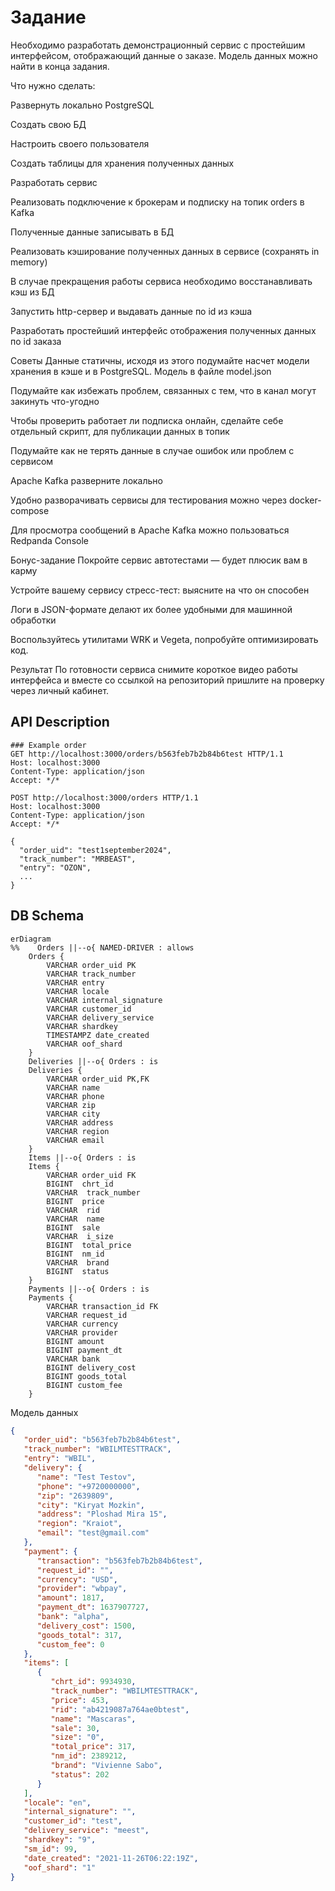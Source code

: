 # Задание
Необходимо разработать демонстрационный сервис с простейшим интерфейсом, отображающий данные о заказе. Модель данных можно найти в конца задания.

Что нужно сделать:

Развернуть локально PostgreSQL

Создать свою БД

Настроить своего пользователя

Создать таблицы для хранения полученных данных

Разработать сервис

Реализовать подключение к брокерам и подписку на топик orders в Kafka

Полученные данные записывать в БД

Реализовать кэширование полученных данных в сервисе (сохранять in memory)

В случае прекращения работы сервиса необходимо восстанавливать кэш из БД

Запустить http-сервер и выдавать данные по id из кэша

Разработать простейший интерфейс отображения полученных данных по id заказа

Советы
Данные статичны, исходя из этого подумайте насчет модели хранения в кэше и в PostgreSQL. Модель в файле model.json

Подумайте как избежать проблем, связанных с тем, что в канал могут закинуть что-угодно

Чтобы проверить работает ли подписка онлайн, сделайте себе отдельный скрипт, для публикации данных в топик

Подумайте как не терять данные в случае ошибок или проблем с сервисом

Apache Kafka разверните локально

Удобно разворачивать сервисы для тестирования можно через docker-compose

Для просмотра сообщений в Apache Kafka можно пользоваться Redpanda Console

Бонус-задание
Покройте сервис автотестами — будет плюсик вам в карму

Устройте вашему сервису стресс-тест: выясните на что он способен

Логи в JSON-формате делают их более удобными для машинной обработки

Воспользуйтесь утилитами WRK и Vegeta, попробуйте оптимизировать код.

Результат
По готовности сервиса снимите короткое видео работы интерфейса и вместе со ссылкой на репозиторий пришлите на проверку через личный кабинет.

## API Description
```http request
### Example order
GET http://localhost:3000/orders/b563feb7b2b84b6test HTTP/1.1
Host: localhost:3000
Content-Type: application/json
Accept: */*
```

```http request
POST http://localhost:3000/orders HTTP/1.1
Host: localhost:3000
Content-Type: application/json
Accept: */*

{
  "order_uid": "test1september2024",
  "track_number": "MRBEAST",
  "entry": "OZON",
  ...
}
```

## DB Schema
```mermaid
erDiagram
%%    Orders ||--o{ NAMED-DRIVER : allows
    Orders {
        VARCHAR order_uid PK
        VARCHAR track_number
        VARCHAR entry
        VARCHAR locale
        VARCHAR internal_signature
        VARCHAR customer_id
        VARCHAR delivery_service
        VARCHAR shardkey
        TIMESTAMPZ date_created
        VARCHAR oof_shard
    }
    Deliveries ||--o{ Orders : is
    Deliveries {
        VARCHAR order_uid PK,FK
        VARCHAR name
        VARCHAR phone
        VARCHAR zip
        VARCHAR city
        VARCHAR address
        VARCHAR region
        VARCHAR email
    }
    Items ||--o{ Orders : is
    Items {
        VARCHAR order_uid FK
        BIGINT  chrt_id
        VARCHAR  track_number
        BIGINT  price
        VARCHAR  rid
        VARCHAR  name
        BIGINT  sale
        VARCHAR  i_size
        BIGINT  total_price
        BIGINT  nm_id
        VARCHAR  brand
        BIGINT  status
    }
    Payments ||--o{ Orders : is
    Payments {
        VARCHAR transaction_id FK
        VARCHAR request_id
        VARCHAR currency
        VARCHAR provider
        BIGINT amount
        BIGINT payment_dt
        VARCHAR bank
        BIGINT delivery_cost
        BIGINT goods_total
        BIGINT custom_fee
    }
```

Модель данных
```json
{
   "order_uid": "b563feb7b2b84b6test",
   "track_number": "WBILMTESTTRACK",
   "entry": "WBIL",
   "delivery": {
      "name": "Test Testov",
      "phone": "+9720000000",
      "zip": "2639809",
      "city": "Kiryat Mozkin",
      "address": "Ploshad Mira 15",
      "region": "Kraiot",
      "email": "test@gmail.com"
   },
   "payment": {
      "transaction": "b563feb7b2b84b6test",
      "request_id": "",
      "currency": "USD",
      "provider": "wbpay",
      "amount": 1817,
      "payment_dt": 1637907727,
      "bank": "alpha",
      "delivery_cost": 1500,
      "goods_total": 317,
      "custom_fee": 0
   },
   "items": [
      {
         "chrt_id": 9934930,
         "track_number": "WBILMTESTTRACK",
         "price": 453,
         "rid": "ab4219087a764ae0btest",
         "name": "Mascaras",
         "sale": 30,
         "size": "0",
         "total_price": 317,
         "nm_id": 2389212,
         "brand": "Vivienne Sabo",
         "status": 202
      }
   ],
   "locale": "en",
   "internal_signature": "",
   "customer_id": "test",
   "delivery_service": "meest",
   "shardkey": "9",
   "sm_id": 99,
   "date_created": "2021-11-26T06:22:19Z",
   "oof_shard": "1"
}
```